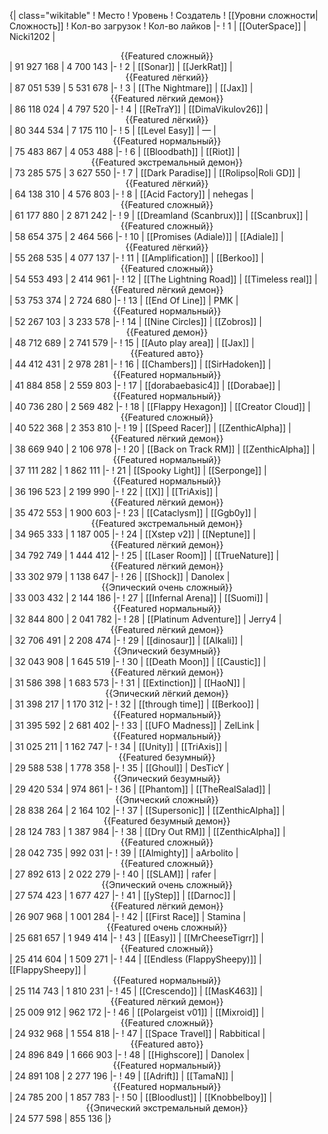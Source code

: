{| class="wikitable"
! Место
! Уровень
! Создатель
! [[Уровни сложности|Сложность]]
! Кол-во загрузок
! Кол-во лайков
|-
! 1
| [[OuterSpace]]
| Nicki1202
| <center>{{Featured сложный}}</center>
| 91 927 168
| 4 700 143
|-
! 2
| [[Sonar]]
| [[JerkRat]]
| <center>{{Featured лёгкий}}</center>
| 87 051 539
| 5 531 678
|-
! 3
| [[The Nightmare]]
| [[Jax]]
| <center>{{Featured лёгкий демон}}</center>
| 86 118 024
| 4 797 520
|-
! 4
| [[ReTraY]]
| [[DimaVikulov26]]
| <center>{{Featured лёгкий}}</center>
| 80 344 534
| 7 175 110
|-
! 5
| [[Level Easy]]
| —
| <center>{{Featured нормальный}}</center>
| 75 483 867
| 4 053 488
|-
! 6
| [[Bloodbath]]
| [[Riot]]
| <center>{{Featured экстремальный демон}}</center>
| 73 285 575
| 3 627 550
|-
! 7
| [[Dark Paradise]]
| [[Rolipso|Roli GD]]
| <center>{{Featured лёгкий}}</center>
| 64 138 310
| 4 576 803
|-
! 8
| [[Acid Factory]]
| nehegas
| <center>{{Featured сложный}}</center>
| 61 177 880
| 2 871 242
|-
! 9
| [[Dreamland (Scanbrux)]]
| [[Scanbrux]]
| <center>{{Featured сложный}}</center>
| 58 654 375
| 2 464 566
|-
! 10
| [[Promises (Adiale)]]
| [[Adiale]]
| <center>{{Featured лёгкий}}</center>
| 55 268 535
| 4 077 137
|-
! 11
| [[Amplification]]
| [[Berkoo]]
| <center>{{Featured сложный}}</center>
| 54 553 493
| 2 414 961
|-
! 12
| [[The Lightning Road]]
| [[Timeless real]]
| <center>{{Featured лёгкий демон}}</center>
| 53 753 374
| 2 724 680
|-
! 13
| [[End Of Line]]
| PMK
| <center>{{Featured нормальный}}</center>
| 52 267 103
| 3 233 578
|-
! 14
| [[Nine Circles]]
| [[Zobros]]
| <center>{{Featured демон}}</center>
| 48 712 689
| 2 741 579
|-
! 15
| [[Auto play area]]
| [[Jax]]
| <center>{{Featured авто}}</center>
| 44 412 431
| 2 978 281
|-
! 16
| [[Chambers]]
| [[SirHadoken]]
| <center>{{Featured нормальный}}</center>
| 41 884 858
| 2 559 803
|-
! 17
| [[dorabaebasic4]]
| [[Dorabae]]
| <center>{{Featured нормальный}}</center>
| 40 736 280
| 2 569 482
|-
! 18
| [[Flappy Hexagon]]
| [[Creator Cloud]]
| <center>{{Featured сложный}}</center>
| 40 522 368
| 2 353 810
|-
! 19
| [[Speed Racer]]
| [[ZenthicAlpha]]
| <center>{{Featured лёгкий демон}}</center>
| 38 669 940
| 2 106 978
|-
! 20
| [[Back on Track RM]]
| [[ZenthicAlpha]]
| <center>{{Featured нормальный}}</center>
| 37 111 282
| 1 862 111
|-
! 21
| [[Spooky Light]]
| [[Serponge]]
| <center>{{Featured нормальный}}</center>
| 36 196 523
| 2 199 990
|-
! 22
| [[X]]
| [[TriAxis]]
| <center>{{Featured лёгкий демон}}</center>
| 35 472 553
| 1 900 603
|-
! 23
| [[Cataclysm]]
| [[Ggb0y]]
| <center>{{Featured экстремальный демон}}</center>
| 34 965 333
| 1 187 005
|-
! 24
| [[Xstep v2]]
| [[Neptune]]
| <center>{{Featured лёгкий демон}}</center>
| 34 792 749
| 1 444 412
|-
! 25
| [[Laser Room]]
| [[TrueNature]]
| <center>{{Featured лёгкий демон}}</center>
| 33 302 979
| 1 138 647
|-
! 26
| [[Shock]]
| Danolex
| <center>{{Эпический очень сложный}}</center>
| 33 003 432
| 2 144 186
|-
! 27
| [[Infernal Arena]]
| [[Suomi]]
| <center>{{Featured нормальный}}</center>
| 32 844 800
| 2 041 782
|-
! 28
| [[Platinum Adventure]]
| Jerry4
| <center>{{Featured лёгкий демон}}</center>
| 32 706 491
| 2 208 474
|-
! 29
| [[dinosaur]]
| [[Alkali]]
| <center>{{Эпический безумный}}</center>
| 32 043 908
| 1 645 519
|-
! 30
| [[Death Moon]]
| [[Caustic]]
| <center>{{Featured лёгкий демон}}</center>
| 31 586 398
| 1 683 573
|-
! 31
| [[Extinction]]
| [[HaoN]]
| <center>{{Эпический лёгкий демон}}</center>
| 31 398 217
| 1 170 312
|-
! 32
| [[through time]]
| [[Berkoo]]
| <center>{{Featured нормальный}}</center>
| 31 395 592
| 2 681 402
|-
! 33
| [[UFO Madness]]
| ZelLink
| <center>{{Featured нормальный}}</center>
| 31 025 211
| 1 162 747
|-
! 34
| [[Unity]]
| [[TriAxis]]
| <center>{{Featured безумный}}</center>
| 29 588 538
| 1 778 358
|-
! 35
| [[Ghoul]]
| DesTicY
| <center>{{Эпический безумный}}</center>
| 29 420 534
| 974 861
|-
! 36
| [[Phantom]]
| [[TheRealSalad]]
| <center>{{Эпический сложный}}</center>
| 28 838 264
| 2 164 102
|-
! 37
| [[Supersonic]]
| [[ZenthicAlpha]]
| <center>{{Featured безумный демон}}</center>
| 28 124 783
| 1 387 984
|-
! 38
| [[Dry Out RM]]
| [[ZenthicAlpha]]
| <center>{{Featured сложный}}</center>
| 28 042 735
| 992 031
|-
! 39
| [[Almighty]]
| aArbolito
| <center>{{Featured сложный}}</center>
| 27 892 613
| 2 022 279
|-
! 40
| [[SLAM]]
| rafer
| <center>{{Эпический очень сложный}}</center>
| 27 574 423
| 1 677 427
|-
! 41
| [[yStep]]
| [[Darnoc]]
| <center>{{Featured лёгкий демон}}</center>
| 26 907 968
| 1 001 284
|-
! 42
| [[First Race]]
| Stamina
| <center>{{Featured очень сложный}}</center>
| 25 681 657
| 1 949 414
|-
! 43
| [[Easy]]
| [[MrCheeseTigrr]]
| <center>{{Featured сложный}}</center>
| 25 414 604
| 1 509 271
|-
! 44
| [[Endless (FlappySheepy)]]
| [[FlappySheepy]]
| <center>{{Featured нормальный}}</center>
| 25 114 743
| 1 810 231
|-
! 45
| [[Crescendo]]
| [[MasK463]]
| <center>{{Featured лёгкий демон}}</center>
| 25 009 912
| 962 172
|-
! 46
| [[Polargeist v01]]
| [[Mixroid]]
| <center>{{Featured сложный}}</center>
| 24 932 968
| 1 554 818
|-
! 47
| [[Space Travel]]
| Rabbitical
| <center>{{Featured авто}}</center>
| 24 896 849
| 1 666 903
|-
! 48
| [[Highscore]]
| Danolex
| <center>{{Featured нормальный}}</center>
| 24 891 108
| 2 277 196
|-
! 49
| [[Adrift]]
| [[TamaN]]
| <center>{{Featured нормальный}}</center>
| 24 785 200
| 1 857 783
|-
! 50
| [[Bloodlust]]
| [[Knobbelboy]]
| <center>{{Эпический экстремальный демон}}</center>
| 24 577 598
| 855 136
|}